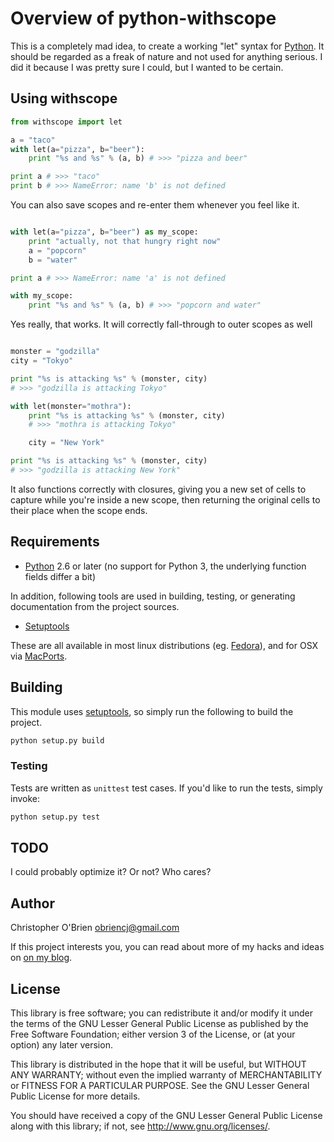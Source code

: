 # Overview of python-withscope

This is a completely mad idea, to create a working "let" syntax for
[Python]. It should be regarded as a freak of nature and not used for
anything serious. I did it because I was pretty sure I could, but I
wanted to be certain.

[python]: http://python.org "Python"


## Using withscope

```python
from withscope import let

a = "taco"
with let(a="pizza", b="beer"):
    print "%s and %s" % (a, b) # >>> "pizza and beer"

print a # >>> "taco"
print b # >>> NameError: name 'b' is not defined
```

You can also save scopes and re-enter them whenever you feel like it.

```python

with let(a="pizza", b="beer") as my_scope:
	print "actually, not that hungry right now"
	a = "popcorn"
	b = "water"

print a # >>> NameError: name 'a' is not defined

with my_scope:
	print "%s and %s" % (a, b) # >>> "popcorn and water"
```

Yes really, that works. It will correctly fall-through to outer scopes
as well

```python

monster = "godzilla"
city = "Tokyo"

print "%s is attacking %s" % (monster, city)
# >>> "godzilla is attacking Tokyo"

with let(monster="mothra"):
	print "%s is attacking %s" % (monster, city)
	# >>> "mothra is attacking Tokyo"

	city = "New York"

print "%s is attacking %s" % (monster, city)
# >>> "godzilla is attacking New York"
```

It also functions correctly with closures, giving you a new set of
cells to capture while you're inside a new scope, then returning the
original cells to their place when the scope ends.


## Requirements

* [Python] 2.6 or later (no support for Python 3, the underlying
  function fields differ a bit)

In addition, following tools are used in building, testing, or
generating documentation from the project sources.

* [Setuptools]

These are all available in most linux distributions (eg. [Fedora]), and
for OSX via [MacPorts].

[setuptools]: http://pythonhosted.org/setuptools/

[fedora]: http://fedoraproject.org/

[macports]: http://www.macports.org/


## Building

This module uses [setuptools], so simply run the following to build
the project.

```bash
python setup.py build
```


### Testing

Tests are written as `unittest` test cases. If you'd like to run the
tests, simply invoke:

```bash
python setup.py test
```


## TODO

I could probably optimize it? Or not? Who cares?


## Author

Christopher O'Brien <obriencj@gmail.com>

If this project interests you, you can read about more of my hacks and
ideas on [on my blog](http://obriencj.preoccupied.net).


## License

This library is free software; you can redistribute it and/or modify
it under the terms of the GNU Lesser General Public License as
published by the Free Software Foundation; either version 3 of the
License, or (at your option) any later version.

This library is distributed in the hope that it will be useful, but
WITHOUT ANY WARRANTY; without even the implied warranty of
MERCHANTABILITY or FITNESS FOR A PARTICULAR PURPOSE.  See the GNU
Lesser General Public License for more details.

You should have received a copy of the GNU Lesser General Public
License along with this library; if not, see
<http://www.gnu.org/licenses/>.
